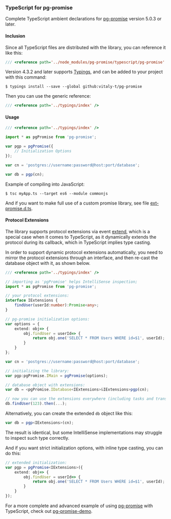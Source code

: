 ### TypeScript for pg-promise

Complete TypeScript ambient declarations for [pg-promise] version 5.0.3 or later.

#### Inclusion

Since all TypeScript files are distributed with the library, you can reference it like this: 

```ts
/// <reference path='../node_modules/pg-promise/typescript/pg-promise' />
```

Version 4.3.2 and later supports [Typings], and can be added to your project with this command:

```
$ typings install --save --global github:vitaly-t/pg-promise
```

Then you can use the generic reference:

```ts
/// <reference path='../typings/index' />
```
 
#### Usage

```ts
/// <reference path='../typings/index' />

import * as pgPromise from 'pg-promise';

var pgp = pgPromise({
    // Initialization Options
});

var cn = 'postgres://username:password@host:port/database';

var db = pgp(cn);
```

Example of compiling into JavaScript:

```
$ tsc myApp.ts --target es6 --module commonjs
```

And if you want to make full use of a custom promise library, see file [ext-promise.d.ts]. 

#### Protocol Extensions

The library supports protocol extensions via event [extend], which is a special case when it comes to TypeScript,
as it dynamically extends the protocol during its callback, which in TypeScript implies type casting.

In order to support dynamic protocol extensions automatically, you need to mirror the protocol extensions through
an interface, and then re-cast the database object with it, as shown below. 

```ts
/// <reference path='../typings/index' />

// importing as 'pgPromise' helps IntelliSense inspection;
import * as pgPromise from 'pg-promise';

// your protocol extensions:
interface IExtensions {
    findUser(userId:number):Promise<any>;
}

// pg-promise initialization options:
var options = {
    extend: obj=> {
        obj.findUser = userId=> {
            return obj.one('SELECT * FROM Users WHERE id=$1', userId);
        }
    }
};

var cn = 'postgres://username:password@host:port/database';

// initializing the library:
var pgp:pgPromise.IMain = pgPromise(options);

// database object with extensions:
var db = <pgPromise.IDatabase<IExtensions>&IExtensions>pgp(cn);

// now you can use the extensions everywhere (including tasks and transactions):
db.findUser(123).then(...);
```

Alternatively, you can create the extended `db` object like this:
```ts
var db = pgp<IExtensions>(cn);
```
The result is identical, but some IntelliSense implementations may struggle to inspect such type correctly.

And if you want strict initialization options, with inline type casting, you can do this:

```ts
// extended initialization:
var pgp = pgPromise<IExtensions>({
    extend: obj=> {
        obj.findUser = userId=> {
            return obj.one('SELECT * FROM Users WHERE id=$1', userId);
        }
    }
});
```

For a more complete and advanced example of using [pg-promise] with TypeScript, check out [pg-promise-demo]. 

[Typings]:https://github.com/typings/typings
[pg-promise-demo]:https://github.com/vitaly-t/pg-promise-demo
[extend]:http://vitaly-t.github.io/pg-promise/global.html#event:extend
[ext-promise.d.ts]:https://github.com/vitaly-t/pg-promise/blob/master/typescript/ext-promise.d.ts
[pg-promise]:https://github.com/vitaly-t/pg-promise
